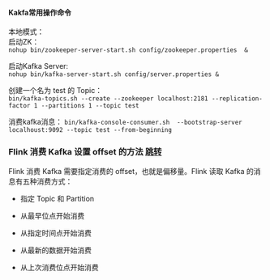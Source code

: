 #### Kakfa常用操作命令
本地模式：   
启动ZK：  
`nohup bin/zookeeper-server-start.sh config/zookeeper.properties  &`

启动Kafka Server:   
`nohup bin/kafka-server-start.sh config/server.properties &`

创建一个名为 test 的 Topic：   
`bin/kafka-topics.sh --create --zookeeper localhost:2181 --replication-factor 1 --partitions 1 --topic test`

消费kafka消息： 
`bin/kafka-console-consumer.sh  --bootstrap-server localhoust:9092 --topic test --from-beginning`




### Flink 消费 Kafka 设置 offset 的方法 [跳转](https://kaiwu.lagou.com/course/courseInfo.htm?courseId=81#/detail/pc?id=2059)
Flink 消费 Kafka 需要指定消费的 offset，也就是偏移量。Flink 读取 Kafka 的消息有五种消费方式：  

- 指定 Topic 和 Partition

- 从最早位点开始消费

- 从指定时间点开始消费

- 从最新的数据开始消费

- 从上次消费位点开始消费
